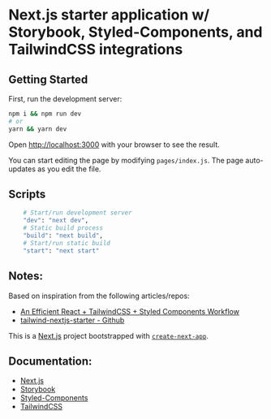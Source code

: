 # Next.js starter application w/ Storybook, Styled-Components, and TailwindCSS integrations

## Getting Started

First, run the development server:

```bash
npm i && npm run dev
# or
yarn && yarn dev
```

Open [http://localhost:3000](http://localhost:3000) with your browser to see the result.

You can start editing the page by modifying `pages/index.js`. The page auto-updates as you edit the file.

## Scripts
```bash
    # Start/run development server 
    "dev": "next dev",
    # Static build process
    "build": "next build",
    # Start/run static build
    "start": "next start"
```

## Notes:
Based on inspiration from the following articles/repos:
- [An Efficient React + TailwindCSS + Styled Components Workflow](https://dev.to/dbshanks/an-efficient-react-tailwindcss-styled-components-workflow-458m)
- [tailwind-nextjs-starter - Github ](https://github.com/jaakkolantero/tailwind-nextjs-starter)

This is a [Next.js](https://nextjs.org/) project bootstrapped with [`create-next-app`](https://github.com/vercel/next.js/tree/canary/packages/create-next-app).
## Documentation:
- [Next.js](https://nextjs.org/docs)
- [Storybook](https://storybook.js.org/docs/react/)
- [Styled-Components](https://styled-components.com/docs)
- [TailwindCSS](https://tailwindcss.com/docs)
